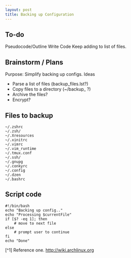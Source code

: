```yaml
---
layout: post
title: Backing up Configuration
---
```

## To-do
Pseudocode/Outline
Write Code
Keep adding to list of files.

## Brainstorm / Plans
Purpose: Simplify backing up configs.
Ideas
- Parse a list of files (backup_files.lst?)
- Copy files to a directory (~/backup_<date> ?)
- Archive the files?
- Encrypt?

## Files to backup
```
~/.zshrc
~/.zsh/
~/.Xresources
~/.xinitrc
~/.vimrc
~/.vim_runtime
~/.tmux.conf
~/.ssh/
~/.gnupg
~/.conkyrc
~/.config
~/.dzen
~/.bashrc
```

## Script code
```
#!/bin/bash
echo "Backing up config.."
echo "Processing $currentFile"
if [$? -eq 1]; then
    # move to next file
else
    # prompt user to continue
fi
echo "Done"
```

[^1] Reference one. <http://wiki.archlinux.org>


